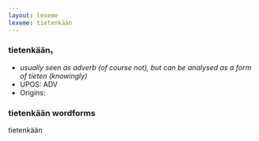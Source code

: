 ```yaml
---
layout: lexeme
lexeme: tietenkään
---
```


###  tietenkään₁

* _usually seen as adverb (of course not), but can be analysed as a form of *tieten* (knowingly)_
* UPOS:  ADV
* Origins: 


### tietenkään wordforms

tietenkään


